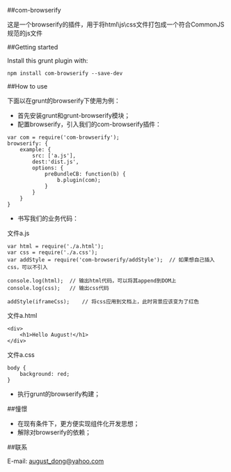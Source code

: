 ﻿##com-browserify

这是一个browserify的插件，用于将html\js\css文件打包成一个符合CommonJS规范的js文件

##Getting started

Install this grunt plugin with: 

```shell
npm install com-browserify --save-dev
```

##How to use

下面以在grunt的browserify下使用为例：

* 首先安装grunt和grunt-browserify模块；
* 配置browserify，引入我们的com-browserify插件：

```shell
var com = require('com-browserify');
browserify: {
    example: {
        src: ['a.js'],
        dest:'dist.js',
        options: {
            preBundleCB: function(b) {
                b.plugin(com);
            }
        }
    }
}
```

* 书写我们的业务代码：

文件a.js
 
```shell
var html = require('./a.html');
var css = require('./a.css');
var addStyle = require('com-browserify/addStyle');  // 如果想自己插入css，可以不引入

console.log(html);  // 输出html代码，可以将其append到DOM上
console.log(css);   // 输出css代码

addStyle(iframeCss);    // 将css应用到文档上，此时背景应该变为了红色
```

文件a.html

```shell
<div>
    <h1>Hello August!</h1>
</div>
```

文件a.css

```shell
body {
    background: red;
}
```

* 执行grunt的browserify构建；

##憧憬

* 在现有条件下，更方便实现组件化开发思想；
* 解除对browserify的依赖；

##联系

E-mail: august_dong@yahoo.com